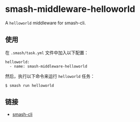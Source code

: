 # smash-middleware-helloworld

A `helloworld` middleware for smash-cli.

## 使用

在 `.smash/task.yml` 文件中加入以下配置：

```
helloworld:
  - name: smash-middleware-helloworld
```

然后，执行以下命令来运行 `helloworld` 任务：

```
$ smash run helloworld
```

## 链接

- [smash-cli](https://github.com/chenhaihong/smash-cli)